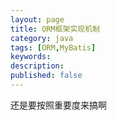 ```yaml
---
layout: page
title: ORM框架实现机制
category: java
tags: [ORM,MyBatis]
keywords:
description:
published: false
---
```


还是要按照重要度来搞啊





